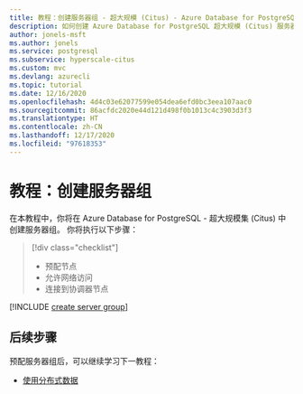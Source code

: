 ```yaml
---
title: 教程：创建服务器组 - 超大规模 (Citus) - Azure Database for PostgreSQL
description: 如何创建 Azure Database for PostgreSQL 超大规模 (Citus) 服务器组。
author: jonels-msft
ms.author: jonels
ms.service: postgresql
ms.subservice: hyperscale-citus
ms.custom: mvc
ms.devlang: azurecli
ms.topic: tutorial
ms.date: 12/16/2020
ms.openlocfilehash: 4d4c03e62077599e054dea6efd0bc3eea107aac0
ms.sourcegitcommit: 86acfdc2020e44d121d498f0b1013c4c3903d3f3
ms.translationtype: HT
ms.contentlocale: zh-CN
ms.lasthandoff: 12/17/2020
ms.locfileid: "97618353"
---
```

# <a name="tutorial-create-server-group"></a>教程：创建服务器组

在本教程中，你将在 Azure Database for PostgreSQL - 超大规模集 (Citus) 中创建服务器组。 你将执行以下步骤：

> [!div class="checklist"]
> * 预配节点
> * 允许网络访问
> * 连接到协调器节点

[!INCLUDE [create server group](../../includes/azure-postgresql-hyperscale-create-db.md)]

## <a name="next-steps"></a>后续步骤

预配服务器组后，可以继续学习下一教程：

* [使用分布式数据](tutorial-hyperscale-shard.md)
